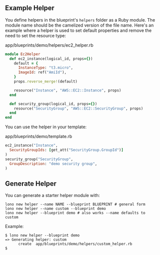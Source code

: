 ## Example Helper

You define helpers in the blueprint's `helpers` folder as a Ruby module.  The module name should be the camelized version of the file name. Here's an example where a helper is used to set default properties and remove the need to set the resource type:

app/blueprints/demo/helpers/ec2_helper.rb

```ruby
module Ec2Helper
  def ec2_instance(logical_id, props={})
    default = {
      InstanceType: "t3.micro",
      ImageId: ref("AmiId"),
    }
    props.reverse_merge!(default)

    resource("Instance", "AWS::EC2::Instance", props)
  end

  def security_group(logical_id, props={})
    resource("SecurityGroup", "AWS::EC2::SecurityGroup", props)
  end
end
```

You can use the helper in your template:

app/blueprints/demo/template.rb

```ruby
ec2_instance("Instance",
  SecurityGroupIds: [get_att("SecurityGroup.GroupId")]
)
security_group("SecurityGroup",
  GroupDescription: "demo security group",
)
```

## Generate Helper

You can generate a starter helper module with:

    lono new helper --name NAME --blueprint BLUEPRINT # general form
    lono new helper --name custom --blueprint demo
    lono new helper --blueprint demo # also works --name defaults to custom

Example:

    $ lono new helper --blueprint demo
    => Generating helper: custom
          create  app/blueprints/demo/helpers/custom_helper.rb
    $
